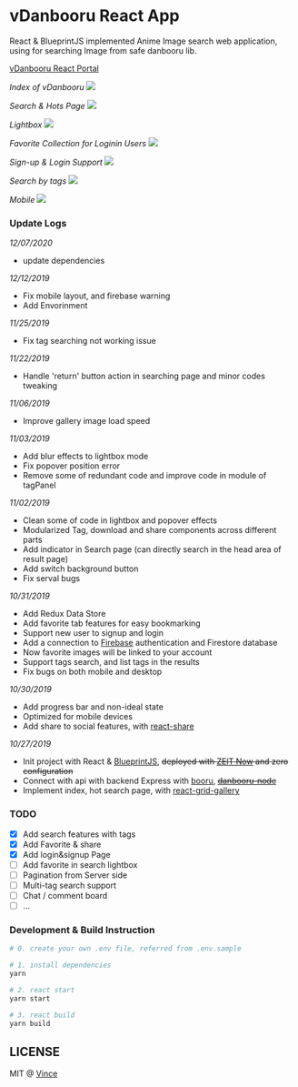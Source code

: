 # vDanbooru React App

React & BlueprintJS implemented Anime Image search web application, using for searching Image from safe danbooru lib.

[vDanbooru React Portal](http://vince-amazing.com/vDanbooru-React-App)

_Index of vDanbooru_
![](screenshots/index.png)

_Search & Hots Page_
![](screenshots/search.png)

_Lightbox_
![](screenshots/lightbox.png)

_Favorite Collection for Loginin Users_
![](screenshots/favorites.png)

_Sign-up & Login Support_
![](screenshots/signup_login.png)

_Search by tags_
![](screenshots/tags.png)

_Mobile_
![](screenshots/phone.jpg)

### Update Logs

_12/07/2020_

* update dependencies

_12/12/2019_

* Fix mobile layout, and firebase warning
* Add Envorinment

_11/25/2019_

* Fix tag searching not working issue

_11/22/2019_

* Handle 'return' button action in searching page and minor codes tweaking

_11/06/2019_

* Improve gallery image load speed

_11/03/2019_

* Add blur effects to lightbox mode
* Fix popover position error
* Remove some of redundant code and improve code in module of tagPanel

_11/02/2019_

* Clean some of code in lightbox and popover effects
* Modularized Tag, download and share components across different parts
* Add indicator in Search page (can directly search in the head area of result page)
* Add switch background button
* Fix serval bugs

_10/31/2019_

* Add Redux Data Store
* Add favorite tab features for easy bookmarking
* Support new user to signup and login
* Add a connection to [Firebase](https://firebase.google.com/) authentication and Firestore database
* Now favorite images will be linked to your account
* Support tags search, and list tags in the results
* Fix bugs on both mobile and desktop

_10/30/2019_

* Add progress bar and non-ideal state
* Optimized for mobile devices
* Add share to social features, with [react-share](https://www.npmjs.com/package/react-share)

_10/27/2019_

* Init project with React & [BlueprintJS](https://blueprintjs.com/), ~~deployed with [ZEIT Now](zeit.co) and zero configuration~~
* Connect with api with backend Express with [booru](https://www.npmjs.com/package/booru), ~~[danbooru-node](https://www.npmjs.com/package/danbooru)~~
* Implement index, hot search page, with [react-grid-gallery](https://www.npmjs.com/package/react-grid-gallery)

### TODO

* [x] Add search features with tags
* [x] Add Favorite & share
* [x] Add login&signup Page
* [ ] Add favorite in search lightbox
* [ ] Pagination from Server side
* [ ] Multi-tag search support
* [ ] Chat / comment board
* [ ] ...

### Development & Build Instruction

``` bash
# 0. create your own .env file, referred from .env.sample

# 1. install dependencies
yarn

# 2. react start
yarn start

# 3. react build
yarn build

```

## LICENSE

MIT @ [Vince](//vince-amazing.com)
